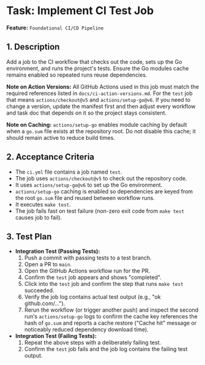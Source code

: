 # Task: Implement CI Test Job

**Feature:** `Foundational CI/CD Pipeline`

## 1. Description

Add a job to the CI workflow that checks out the code, sets up the Go environment, and runs the project's tests. Ensure the Go modules cache remains enabled so repeated runs reuse dependencies.

**Note on Action Versions:** All GitHub Actions used in this job must match the required references listed in `docs/ci-action-versions.md`. For the `test` job that means `actions/checkout@v5` and `actions/setup-go@v6`. If you need to change a version, update the manifest first and then adjust every workflow and task doc that depends on it so the project stays consistent.

**Note on Caching:** `actions/setup-go` enables module caching by default when a `go.sum` file exists at the repository root. Do not disable this cache; it should remain active to reduce build times.

## 2. Acceptance Criteria

- The `ci.yml` file contains a job named `test`.
- The job uses `actions/checkout@v5` to check out the repository code.
- It uses `actions/setup-go@v6` to set up the Go environment.
- `actions/setup-go` caching is enabled so dependencies are keyed from the root `go.sum` file and reused between workflow runs.
- It executes `make test`.
- The job fails fast on test failure (non-zero exit code from `make test` causes job to fail).

## 3. Test Plan

- **Integration Test (Passing Tests):**
  1. Push a commit with passing tests to a test branch.
  2. Open a PR to `main`.
  3. Open the GitHub Actions workflow run for the PR.
  4. Confirm the `test` job appears and shows "completed".
  5. Click into the `test` job and confirm the step that runs `make test` succeeded.
  6. Verify the job log contains actual test output (e.g., "ok github.com/...").
  7. Rerun the workflow (or trigger another push) and inspect the second run's `actions/setup-go` logs to confirm the cache key references the hash of `go.sum` and reports a cache restore ("Cache hit" message or noticeably reduced dependency download time).
- **Integration Test (Failing Tests):**
  1. Repeat the above steps with a deliberately failing test.
  2. Confirm the `test` job fails and the job log contains the failing test output.
